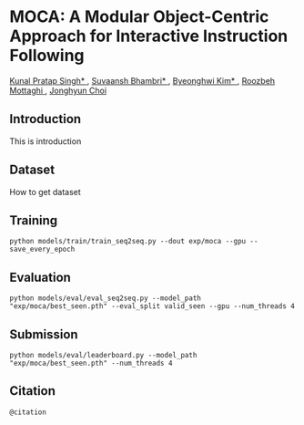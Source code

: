 # MOCA: A Modular Object-Centric Approach for Interactive Instruction Following
<a href=""> Kunal Pratap Singh* </a>,
<a href=""> Suvaansh Bhambri* </a>,
<a href=""> Byeonghwi Kim* </a>,
<a href="http://roozbehm.info/"> Roozbeh Mottaghi </a>,
<a href="http://ppolon.github.io/"> Jonghyun Choi </a>

## Introduction
This is introduction

## Dataset
How to get dataset

## Training
```
python models/train/train_seq2seq.py --dout exp/moca --gpu --save_every_epoch
```

## Evaluation
```
python models/eval/eval_seq2seq.py --model_path "exp/moca/best_seen.pth" --eval_split valid_seen --gpu --num_threads 4
```

## Submission
```
python models/eval/leaderboard.py --model_path "exp/moca/best_seen.pth" --num_threads 4
```

## Citation
```
@citation
```
